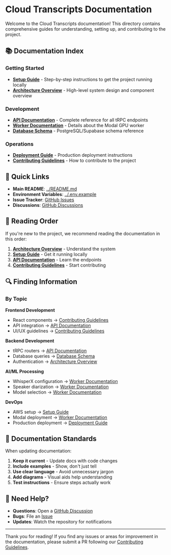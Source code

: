 # Cloud Transcripts Documentation

Welcome to the Cloud Transcripts documentation! This directory contains comprehensive guides for understanding, setting up, and contributing to the project.

## 📚 Documentation Index

### Getting Started
- **[Setup Guide](./setup.md)** - Step-by-step instructions to get the project running locally
- **[Architecture Overview](./architecture.md)** - High-level system design and component overview

### Development
- **[API Documentation](./api.md)** - Complete reference for all tRPC endpoints
- **[Worker Documentation](./worker.md)** - Details about the Modal GPU worker
- **[Database Schema](./database.md)** - PostgreSQL/Supabase schema reference

### Operations
- **[Deployment Guide](./deployment.md)** - Production deployment instructions
- **[Contributing Guidelines](./contributing.md)** - How to contribute to the project

## 🚀 Quick Links

- **Main README**: [../README.md](../README.md)
- **Environment Variables**: [../.env.example](../.env.example)
- **Issue Tracker**: [GitHub Issues](https://github.com/yourusername/cloud-transcripts/issues)
- **Discussions**: [GitHub Discussions](https://github.com/yourusername/cloud-transcripts/discussions)

## 📖 Reading Order

If you're new to the project, we recommend reading the documentation in this order:

1. **[Architecture Overview](./architecture.md)** - Understand the system
2. **[Setup Guide](./setup.md)** - Get it running locally
3. **[API Documentation](./api.md)** - Learn the endpoints
4. **[Contributing Guidelines](./contributing.md)** - Start contributing

## 🔍 Finding Information

### By Topic

**Frontend Development**
- React components → [Contributing Guidelines](./contributing.md#react)
- API integration → [API Documentation](./api.md)
- UI/UX guidelines → [Contributing Guidelines](./contributing.md#css-styling)

**Backend Development**
- tRPC routers → [API Documentation](./api.md)
- Database queries → [Database Schema](./database.md)
- Authentication → [Architecture Overview](./architecture.md#security-considerations)

**AI/ML Processing**
- WhisperX configuration → [Worker Documentation](./worker.md#transcription-pipeline)
- Speaker diarization → [Worker Documentation](./worker.md#speaker-diarization)
- Model selection → [Worker Documentation](./worker.md#model-selection)

**DevOps**
- AWS setup → [Setup Guide](./setup.md#aws-s3-configuration)
- Modal deployment → [Worker Documentation](./worker.md#deployment)
- Production deployment → [Deployment Guide](./deployment.md)

## 📝 Documentation Standards

When updating documentation:

1. **Keep it current** - Update docs with code changes
2. **Include examples** - Show, don't just tell
3. **Use clear language** - Avoid unnecessary jargon
4. **Add diagrams** - Visual aids help understanding
5. **Test instructions** - Ensure steps actually work

## 🤝 Need Help?

- **Questions**: Open a [GitHub Discussion](https://github.com/yourusername/cloud-transcripts/discussions)
- **Bugs**: File an [Issue](https://github.com/yourusername/cloud-transcripts/issues)
- **Updates**: Watch the repository for notifications

---

Thank you for reading! If you find any issues or areas for improvement in the documentation, please submit a PR following our [Contributing Guidelines](./contributing.md). 
